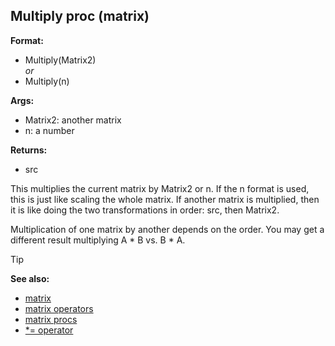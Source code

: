## Multiply proc (matrix)

**Format:**
+   Multiply(Matrix2)\
    *or*
+   Multiply(n)
<!-- -->
**Args:**
+   Matrix2: another matrix
+   n: a number
<!-- -->
**Returns:**
+   src


This multiplies the current matrix by Matrix2 or n. If the n
format is used, this is just like scaling the whole matrix. If another
matrix is multiplied, then it is like doing the two transformations in
order: src, then Matrix2. 

Multiplication of one matrix by
another depends on the order. You may get a different result multiplying
A \* B vs. B \* A.

> [!TIP] 
> **See also:**
> +   [matrix](/ref/matrix.md) 
> +   [matrix operators](/ref/matrix/operators.md) 
> +   [matrix procs](/ref/matrix/proc.md) 
> +   [\*= operator](/ref/operator/*.md) <!-- -->